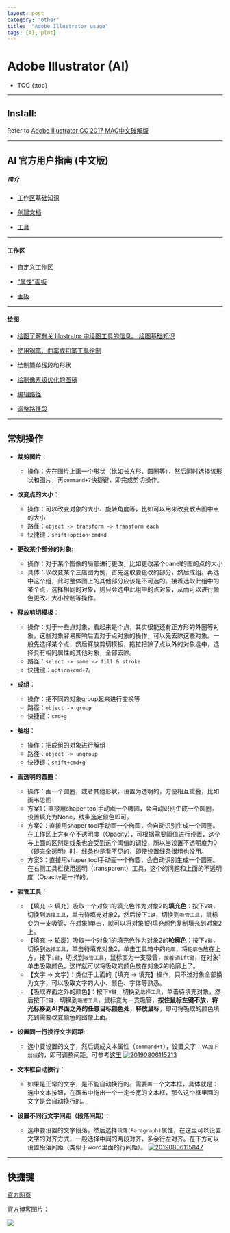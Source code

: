 ```yaml
---
layout: post
category: "other"
title:  "Adobe Illustrator usage"
tags: [AI, plot]
---
```


# Adobe Illustrator (AI)

- TOC
{:toc}

---

## Install:

Refer to [Adobe Illustrator CC 2017 MAC中文破解版](http://www.web3.xin/soft/53.html)

---

## AI 官方用户指南 (中文版)

##### 简介

* [工作区基础知识](https://helpx.adobe.com/cn/illustrator/using/workspace-basics.html) 

* [创建文档](https://helpx.adobe.com/cn/illustrator/using/create-documents.html)

* [工具](https://helpx.adobe.com/cn/illustrator/using/tools.html)

---

#### 工作区

* [自定义工作区](https://helpx.adobe.com/content/help/cn/zh-Hans/illustrator/using/customizing-workspace.html)

* [“属性”面板](https://helpx.adobe.com/content/help/cn/zh-Hans/illustrator/using/properties-panel.html)

* [画板](https://helpx.adobe.com/content/help/cn/zh-Hans/illustrator/using/using-multiple-artboards.html)

---

#### 绘图

* [绘图了解有关 Illustrator 中绘图工具的信息。
绘图基础知识](https://helpx.adobe.com/content/help/cn/zh-Hans/illustrator/using/drawing-basics.html)

* [使用钢笔、曲率或铅笔工具绘制](https://helpx.adobe.com/content/help/cn/zh-Hans/illustrator/using/drawing-pen-curvature-or-pencil.html)

* [绘制简单线段和形状](https://helpx.adobe.com/content/help/cn/zh-Hans/illustrator/using/drawing-simple-lines-shapes.html)

* [绘制像素级优化的图稿](https://helpx.adobe.com/content/help/cn/zh-Hans/illustrator/using/pixel-perfect.html)

* [编辑路径](https://helpx.adobe.com/content/help/cn/zh-Hans/illustrator/using/editing-paths.html)

* [调整路径段](https://helpx.adobe.com/content/help/cn/zh-Hans/illustrator/using/adjust-path-segments.html)

---

## 常规操作

* **裁剪图片**：
  - 操作：先在图片上画一个形状（比如长方形、圆圈等），然后同时选择该形状和图片，再`command+7`快捷键，即完成剪切操作。

* **改变点的大小**：
  - 操作：可以改变对象的大小、旋转角度等，比如可以用来改变散点图中点的大小
  - 路径：`object -> transform -> transform each`
  - 快捷键：`shift+option+cmd+d`
  
* **更改某个部分的对象**:
  - 操作：对于某个图像的局部进行更改，比如更改某个panel的图的点的大小
  - 具体：以改变某个三店图为例，首先选取要更改的部分，然后成组。再选中这个组，此时整体图上的其他部分应该是不可选的。接着选取此组中的某个点，选择相同的对象，则只会选中此组中的点对象，从而可以进行颜色更改、大小控制等操作。

* **释放剪切模板**：
  - 操作：对于一些点对象，看起来是个点，其实很能还有正方形的外圈等对象，这些对象容易影响后面对于点对象的操作，可以先去除这些对象。一般先选择某个点，然后释放剪切模板，拖拉把除了点以外的对象选中，选择具有相同属性的其他对象，全部去除。
  - 路径：`select -> same -> fill & stroke`
  - 快捷键：`option+cmd+7`。
  
* **成组**：
  - 操作：把不同的对象group起来进行变换等
  - 路径：`object -> group`
  - 快捷键：`cmd+g`

* **解组**：
  - 操作：把成组的对象进行解组
  - 路径：`object -> ungroup`
  - 快捷键：`shift+cmd+g`

* **画透明的圆圈**：
  - 操作：画一个圆圈，或者其他形状，设置为透明的，方便相互重叠，比如画韦恩图
  - 方案1：直接用shaper tool手动画一个椭圆，会自动识别生成一个圆圈。设置填充为None，线条选定颜色即可。
  - 方案2：直接用shaper tool手动画一个椭圆，会自动识别生成一个圆圈。在工作区上方有个不透明度（Opacity），可根据需要阈值进行设置，这个与上面的区别是线条也会受到这个阈值的调控，所以当设置不透明度为0（即完全透明）时，线条也是看不见的，即使设置线条很粗也没用。
  - 方案3：直接用shaper tool手动画一个椭圆，会自动识别生成一个圆圈。在右侧工具栏使用透明（transparent）工具，这个的问题和上面的不透明度（Opacity是一样的。

* **吸管工具**：
  - 【填充 -> 填充】吸取一个对象1的填充色作为对象2的**填充色**：按下`V键`，切换到`选择工具`，单击待填充对象2，然后按下`I键`，切换到`吸管工具`，鼠标变为一支吸管，在对象1单击，就可以将对象1的填充颜色复制填充到对象2上。
  - 【填充 -> 轮廓】吸取一个对象1的填充色作为对象2的**轮廓色**：按下`V键`，切换到`选择工具`，单击待填充对象2，单击工具箱中的`轮廓`，将`轮廓色`放在上方。按下`I键`，切换到`吸管工具`，鼠标变为一支吸管，`按着Shift键`，在对象1单击吸取颜色，这样就可以将吸取的颜色放在对象2的轮廓上了。
  - 【文字 -> 文字】：类似于上面的【填充 -> 填充】操作，只不过对象全部换为文字，可以吸取文字的大小、颜色、字体等熟悉。
  - 【吸取界面之外的颜色】：按下`V键`，切换到`选择工具`，单击待填充对象，然后按下`I键`，切换到`吸管工具`，鼠标变为一支吸管，**按住鼠标左键不放，将光标移到AI界面之外的任意目标颜色处，释放鼠标**，即可将吸取的颜色填充到需要改变颜色的图像上面。

 * **设置同一行换行文字间距**:
   - 选中要设置的文字，然后调成文本属性（`command+t`），设置文字：`VA加下划线`的，即可调整间距。可参考[这里](https://sunny0731.pixnet.net/blog/post/42051571-ai%E6%AA%94-%E5%AD%97%E5%85%83%E9%96%93%E8%B7%9D%E3%80%81%E6%AE%B5%E8%90%BD%E8%A1%8C%E8%B7%9D%E8%AA%BF%E6%95%B4) [![20190806115213](https://raw.githubusercontent.com/Tsinghua-gongjing/blog_codes/master/images/20190806115213.png)](https://raw.githubusercontent.com/Tsinghua-gongjing/blog_codes/master/images/20190806115213.png)

* **文本框自动换行**：
  - 如果是正常的文字，是不能自动换行的。需要`画`一个文本框，具体就是：选中文本按钮，在画布中拖出一个一定长宽的文本框，那么这个框里面的文字是会自动换行的。

* **设置不同行文字间距（段落间距）**：
   - 选中要设置的文字段落，然后选择`段落(Paragraph)`属性，在这里可以设置文字的对齐方式，一般选择中间的两段对齐，多余行左对齐。在下方可以设置段落间距（类似于word里面的行间距）。 [![20190806115847](https://raw.githubusercontent.com/Tsinghua-gongjing/blog_codes/master/images/20190806115847.png)](https://raw.githubusercontent.com/Tsinghua-gongjing/blog_codes/master/images/20190806115847.png)

---

## 快捷键

[官方网页](https://helpx.adobe.com/illustrator/using/default-keyboard-shortcuts.html)

[官方博客](https://blogs.adobe.com/contentcorner/2017/03/17/illustrator-keyboard-shortcuts-a-cheat-sheet/)图片：

![](/assets/AI_cheatsheet.jpeg)